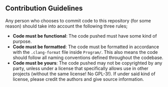 ## Contribution Guidelines
Any person who chooses to commit code to this repository (for some reason) should take into account the following three rules;

- **Code must be functional**: The code pushed must have some kind of purpose.
- **Code must be formatted**: The code must be formatted in accordance with the `.clang-format` file inside `Program/`. This also means the code should follow all naming conventions defined throughout the codebase.
- **Code must be yours**: The code pushed may not be copyrighted by any party, unless under a license that specifically allows use in other projects (without the same license! No GPL-3!). If under said kind of license, please credit the authors and give source information.

